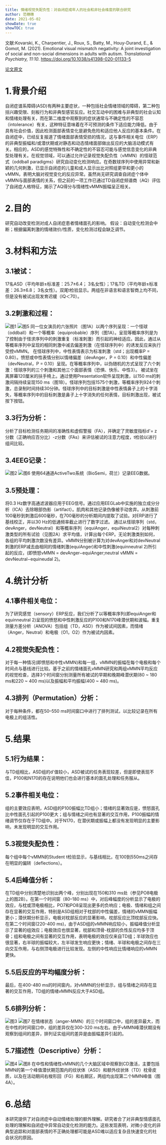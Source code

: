 ```yaml
---
title: 情绪视觉失配负性：对自闭症成年人的社会和非社会维度的联合研究
author: 范穗穗
date: 2021-05-02
showDate: true
showTOC: true
---
```

文献:Kovarski, K., Charpentier, J., Roux, S., Batty, M., Houy-Durand, E., & Gomot, M. (2021). Emotional visual mismatch negativity: A joint investigation of social and non-social dimensions in adults with autism. *Translational Psychiatry, 11:10*. https://doi.org/10.1038/s41398-020-01133-5

[论文原文](../Source_Files/2021-05-02-FSS1.Pdf)
# 1.背景介绍
自闭症谱系障碍(ASD)有两种主要症状，一种包括社会情绪领域的障碍，第二种包括兴趣受限、刻板行为和非典型感官反应。社交互动中的困难与非典型的社会认知和情绪处理有关，而在第二维度中观察到的症状通常与不确定性的不容忍（intolerance）有关，这种特征意味着在不可预测的条件下适应能力降低。由于具有社会价值，因此检测面部表情变化是避免危险和适应他人反应的基本条件。在自闭症中，已经反复报道了情绪面部表情受损的情况，这与事件相关电位（ERP）的非典型振幅和/或潜伏期或对静态和动态情绪面部做出反应的大脑活动模式有关。相应的，ASD的感觉特殊性和不确定性的不容忍可能与感觉信息变化的非典型处理有关。在视觉领域，可以通过允许记录视觉失配负性（vMMN）的怪球范式（oddball paradigms）研究自动变化检测响应。在奇数球序列中使用异常和新颖的几何刺激，已显示自闭症的儿童和成人显示出比对照组更早和更小的vMMN，表明大脑对视觉变化的反应异常。虽然尚无研究调查自闭症个体中vMMN与面部表情的关系，但之前的一项工作已通过TD自闭症频谱商（AQ）评估了自闭症人格特征，揭示了AQ得分与情绪性vMMN振幅呈正相关。
# 2.目的
研究自动改变检测对成人自闭症患者情绪面孔的影响。
假设：自动变化检测会中断；根据偏离刺激的情绪效价/性质，变化检测过程会缺乏调节。
# 3.材料和方法
## 3.1被试：
17名ASD（平均年龄±标准差：25.7±6.4； 3名女性）；17名TD（平均年龄±标准差：26.3±6.8； 3名女性）。双尾t检验显示。两组在非语言和语言智商上均不同，但是没有被试出现发育迟缓（IQ＜70）。
## 3.2刺激和过程：
![图1](../Supporting_Information/2021-05-02-FSS1-Fig1.png)
![图5](../Supporting_Information/2021-05-02-FSS1-Fig5.png)
同一位女演员的六张照片（图1A）以两个序列呈现：一个怪球（oddball）和一个等概率（equiprobable）序列（图1A）。呈现等概率序列是为了控制由于怪求序列中的刺激重复（标准刺激）而引起的神经适应。因此，通过从等概率序列中呈现的相同刺激中减去偏差刺激（在怪球序列中）的诱发反应来执行受控vMMN。
在怪球序列中，中性表情表示为标准刺激（std；出现概率P = 0.80）。愤怒或中性表情分别以情绪偏差（devAnger，P = 0.10）和中性偏差（devNeutral，P = 0.10）呈现。在等概率序列中，以伪随机的方式呈现了六个刺激：怪球序列的三个刺激和其他三个面部表情（恐惧、快乐、中性3）。
被试坐在离屏幕120厘米的扶手椅上。通过使用Presentation软件呈现刺激，以150 ms的刺激间隔持续呈现150 ms（图1B）。怪球序列包括1575个刺激，等概率序列924个刺激，总录制时间持续30分钟。怪球序列中的目标刺激是中性表情鼻子上的十字消失，等概率序列中的目标刺激是鼻子上十字消失的任何表情，目标刺激出现，被试按下按钮。
## 3.3行为分析：
分析了目标检测任务期间的准确性和虚假警报（FA），并确定了灵敏度指标d'= z分数（正确响应百分比）-z分数（FAs）来评估被试的注意力程度，t检验以进行组间比较。
## 3.4EEG记录：
![图2](../Supporting_Information/2021-05-02-FSS1-Fig2.png)
![图6](../Supporting_Information/2021-05-02-FSS1-Fig6.png)
使用64通道ActiveTwo系统（BioSemi，荷兰）记录EEG数据。
## 3.5预处理：
将0.3 Hz数字高通滤波器应用于EEG信号。通过应用EEGLab中实施的独立成分分析（ICA）去除眼部伪影（artifact）。肌肉和其他记录伪像被手动舍弃。从刺激前100毫秒到刺激后600毫秒，在700毫秒的分析期间内提取了试验。对ERP进行了基线校正，并以30 Hz的低通频率截止进行了数字过滤。
通过从怪球序列（std，devAnger，devNeutral）和等概率序列（equiAnger，equiNeutral2）对每种刺激类型的所有试验（见图2A）求平均值，计算出每个ERP。无论刺激类别如何，各组的平均刺激次数没有差异。vMMN分别被计算为对devAnger和对devNeutral刺激的ERP减去由相同的情绪刺激(equiAnger)和中性刺激(equinneutral 2)所引起的反应，(即愤怒vMMN = devAnger−equiAnger;neutral vMMN = devNeutral−equineudal 2)。
# 4.统计分析
## 4.1事件相关电位：
为了研究感觉（sensory）ERP反应，我们分析了以等概率序列(即equiAnger和equinneutral 2)呈现的愤怒和中性刺激反应的P100和N170峰潜伏期和波幅。重复测量方差分析（ANOVA）包括组（TD，ASD）作为被试间因素，而情绪（Anger，Neutral）和电极（O1，O2）作为被试内因素。
## 4.2视觉失配负性：
对于每一种情况(即愤怒和中性vMMN)和每一组，vMMN的振幅在每个电极和每个时间点与基线进行比较。基于之前的情绪面孔vMMN研究和两组vMMN平均反应的视觉检查，选择3个时间窗分别测量所有被试的早期和晚期峰潜伏期(80 ~ 180 ms和220 ~ 400 ms)以及振幅和平均振幅(400 ~ 480 ms)。
## 4.3排列（Permutation）分析：
对于每种条件，都在50–550 ms时间窗口中进行了排列测试，以比较记录在所有电极上的组活性。
# 5.结果
## 5.1行为结果：
与TD组相比，ASD组的d'值较小，ASD被试的任务表现较差，但是即使表现不佳，P100和N170的存在说明他们也会进行基本的面孔处理和任务服从。
## 5.2事件相关电位：
组的主要效应表明，ASD组的P100振幅比TD组小；情绪的显著效应是，愤怒面孔比中性面孔引起的P100更大；组与情绪之间也有显著的交互作用，P100振幅的情绪调节仅存在于TD组中。对于N170，在潜伏期或振幅上都没有发现明显的主要影响，未发现明显的交互作用。
## 5.3视觉失配负性：
每个组中每个vMMN的Student t检验显示，与基线相比，在100到550ms之间存在明显的偏转（deflections）。
## 5.4后峰值分析：
在TD组中分别清楚地识别出两个峰，分别出现在150和310 ms处（参见PO8电极上的图2B）。在第一个时间窗（80–180 ms）中，对后峰幅度的分析显示了电极的效应，与枕或顶电极相比，PO7和PO8呈现出更多的负响应；电极、情绪和组之间存在显著的交互作用，特别是ASD组相对于枕部的中性偏差，情绪的vMMN振幅更小；潜伏期分析显示，电极对枕部反应的显著影响，枕部反应比顶枕部反应快。
在第二个时间窗(220-400 ms)，由于ASD组的vMMN响应较小，振幅峰值分析显示了显著的组效应；电极效应也很显著，枕部和顶骨-枕部的负性反应均多于顶骨；组和电极之间有显著的交互作用，表明电极的效应仅来自TD组；半球效应也很显著，右半球的振幅较大，左半球发生响应更快；情绪、半球和电极之间存在三向交互作用，与右侧顶电极进行比较发现。左侧的中性响应比情绪响应的vMMN更快。
## 5.5后反应的平均幅度分析：
最后，在400-480 ms的时间窗内，对vMMN的分析显示，组与情绪之间存在显著的交互作用，TD组的情绪vMMN反应大于ASD组。
## 5.6排列分析：
![图3](../Supporting_Information/2021-05-02-FSS1-Fig3.png)
![图7](../Supporting_Information/2021-05-02-FSS1-Fig7.png)
在情绪状态（anger-MMN）的三个时间窗口中，组的差异最大，而在中性的时间窗口中，组的差异仅在300-320 ms左右。由于vMMN峰潜伏期没有观察到组间的差异，排列证实组间的差异是由振幅差异引起的。
## 5.7描述性（Descriptive）分析：
![图4](../Supporting_Information/2021-05-02-FSS1-Fig4.png)
![图8](../Supporting_Information/2021-05-02-FSS1-Fig8.png)
在中性和情绪性vMMN的几个大脑区域中观察到CD激活，主要包括MMN的第一个峰值潜伏期范围内的纹状体（ASD）和额外纹状体（TD）枕骨皮质，以及在活动期间右梭形回（FG）和右颞区，两组均出现第二个MMN峰值（图4A）。
# 6.总结
本研究提供了对自闭症中自动情绪处理的额外理解。研究者合了对非典型情感面孔处理的理解和自闭症中异常自动变化检测的能力。这些发现表明，对微小变化的非典型追踪和对面部表情的不正确处理都可能是ASD难以适应复杂且快速变化的社会状况的原因。
